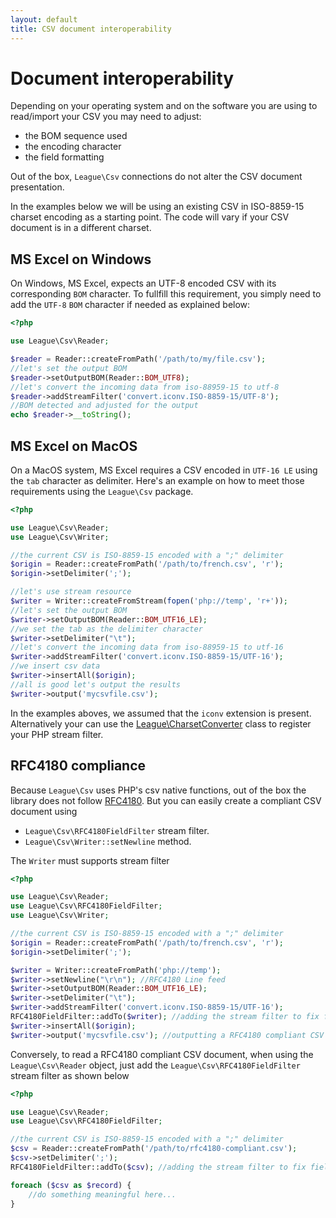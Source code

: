 ```yaml
---
layout: default
title: CSV document interoperability
---
```


# Document interoperability

Depending on your operating system and on the software you are using to read/import your CSV you may need to adjust:

- the BOM sequence used
- the encoding character
- the field formatting

<p class="message-info">Out of the box, <code>League\Csv</code> connections do not alter the CSV document presentation.</p>

In the examples below we will be using an existing CSV in ISO-8859-15 charset encoding as a starting point. The code will vary if your CSV document is in a different charset.

## MS Excel on Windows

On Windows, MS Excel, expects an UTF-8 encoded CSV with its corresponding `BOM` character. To fullfill this requirement, you simply need to add the `UTF-8` `BOM` character if needed as explained below:

~~~php
<?php

use League\Csv\Reader;

$reader = Reader::createFromPath('/path/to/my/file.csv');
//let's set the output BOM
$reader->setOutputBOM(Reader::BOM_UTF8);
//let's convert the incoming data from iso-88959-15 to utf-8
$reader->addStreamFilter('convert.iconv.ISO-8859-15/UTF-8');
//BOM detected and adjusted for the output
echo $reader->__toString();

~~~

## MS Excel on MacOS

On a MacOS system, MS Excel requires a CSV encoded in `UTF-16 LE` using the `tab` character as delimiter. Here's an example on how to meet those requirements using the `League\Csv` package.

~~~php
<?php

use League\Csv\Reader;
use League\Csv\Writer;

//the current CSV is ISO-8859-15 encoded with a ";" delimiter
$origin = Reader::createFromPath('/path/to/french.csv', 'r');
$origin->setDelimiter(';');

//let's use stream resource
$writer = Writer::createFromStream(fopen('php://temp', 'r+'));
//let's set the output BOM
$writer->setOutputBOM(Reader::BOM_UTF16_LE);
//we set the tab as the delimiter character
$writer->setDelimiter("\t");
//let's convert the incoming data from iso-88959-15 to utf-16
$writer->addStreamFilter('convert.iconv.ISO-8859-15/UTF-16');
//we insert csv data
$writer->insertAll($origin);
//all is good let's output the results
$writer->output('mycsvfile.csv');
~~~

<p class="message-notice">In the examples aboves, we assumed that the <code>iconv</code> extension is present. Alternatively your can use the <a href="/9.0/converter/charset/">League\CharsetConverter</a> class to register your PHP stream filter.</p>

## RFC4180 compliance

Because `League\Csv` uses PHP's csv native functions, out of the box the library does not follow [RFC4180](https://tools.ietf.org/html/rfc4180#section-2). But you can easily create a compliant CSV document using

- `League\Csv\RFC4180FieldFilter` stream filter.
- `League\Csv\Writer::setNewline` method.

<p class="message-notice">The <code>Writer</code> must supports stream filter</p>

~~~php
<?php

use League\Csv\Reader;
use League\Csv\RFC4180FieldFilter;
use League\Csv\Writer;

//the current CSV is ISO-8859-15 encoded with a ";" delimiter
$origin = Reader::createFromPath('/path/to/french.csv', 'r');
$origin->setDelimiter(';');

$writer = Writer::createFromPath('php://temp');
$writer->setNewline("\r\n"); //RFC4180 Line feed
$writer->setOutputBOM(Reader::BOM_UTF16_LE);
$writer->setDelimiter("\t");
$writer->addStreamFilter('convert.iconv.ISO-8859-15/UTF-16');
RFC4180FieldFilter::addTo($writer); //adding the stream filter to fix field formatting
$writer->insertAll($origin);
$writer->output('mycsvfile.csv'); //outputting a RFC4180 compliant CSV Document
~~~

Conversely, to read a RFC4180 compliant CSV document, when using the `League\Csv\Reader` object, just add the `League\Csv\RFC4180FieldFilter` stream filter as shown below

~~~php
<?php

use League\Csv\Reader;
use League\Csv\RFC4180FieldFilter;

//the current CSV is ISO-8859-15 encoded with a ";" delimiter
$csv = Reader::createFromPath('/path/to/rfc4180-compliant.csv');
$csv->setDelimiter(';');
RFC4180FieldFilter::addTo($csv); //adding the stream filter to fix field formatting

foreach ($csv as $record) {
    //do something meaningful here...
}
~~~